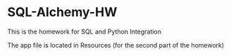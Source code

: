 # SQL-Alchemy-HW
This is the homework for SQL and Python Integration

The app file is located in Resources (for the second part of the homework)
